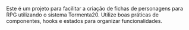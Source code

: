 <!-- Use this file to provide workspace-specific custom instructions to Copilot. For more details, visit https://code.visualstudio.com/docs/copilot/copilot-customization#_use-a-githubcopilotinstructionsmd-file -->
Este é um projeto para facilitar a criação de fichas de personagens para RPG utilizando o sistema Tormenta20. Utilize boas práticas de componentes, hooks e estados para organizar funcionalidades.